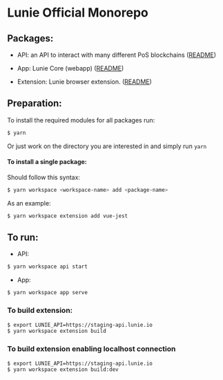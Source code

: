 # Lunie Official Monorepo

## Packages:

- API: an API to interact with many different PoS blockchains
    ([README](https://github.com/luniehq/lunie/blob/develop/api/README.md))

- App: Lunie Core (webapp)
    ([README](https://github.com/luniehq/lunie/blob/develop/app/README.md))

- Extension: Lunie browser extension.
    ([README](https://github.com/luniehq/lunie/blob/develop/extension/README.md))

## Preparation:

To install the required modules for all packages run:

```bash
$ yarn
```

Or just work on the directory you are interested in and simply run `yarn`

#### To install a single package:

Should follow this syntax:

```bash
$ yarn workspace <workspace-name> add <package-name>
```

As an example:

```bash
$ yarn workspace extension add vue-jest
```

## To run:

- API:
```bash
$ yarn workspace api start
```

- App:
```bash
$ yarn workspace app serve
```

### To build extension:

```bash
$ export LUNIE_API=https://staging-api.lunie.io
$ yarn workspace extension build
```

### To build extension enabling localhost connection

```bash
$ export LUNIE_API=https://staging-api.lunie.io
$ yarn workspace extension build:dev
```
